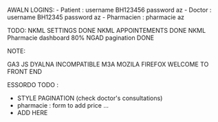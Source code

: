 AWALN LOGINS:
	- Patient :  username BH123456 password az
	- Doctor :  username BH12345 password az
	- Pharmacien : pharmacie az

TODO:
NKML SETTINGS DONE
NKML APPOINTEMENTS DONE
NKML Pharmacie dashboard 80%
NGAD pagination	DONE

NOTE:

GA3 JS DYALNA INCOMPATIBLE M3A MOZILA FIREFOX WELCOME TO FRONT END


ESSORDO TODO :
- STYLE PAGINATION (check doctor's consultations)
- pharmacie :  form to add price ...
- ADD HERE
